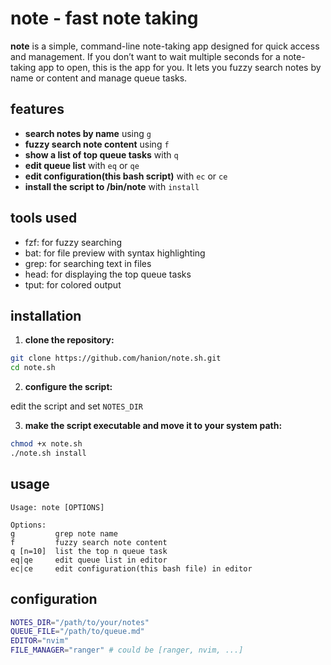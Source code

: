 # note - fast note taking

**note** is a simple, command-line note-taking app designed for quick access and management.
If you don’t want to wait multiple seconds for a note-taking app to open, this is the app for you.
It lets you fuzzy search notes by name or content and manage queue tasks.


## features

- **search notes by name** using `g`
- **fuzzy search note content** using `f`
- **show a list of top queue tasks** with `q`
- **edit queue list** with `eq` or `qe`
- **edit configuration(this bash script)** with `ec` or `ce`
- **install the script to /bin/note** with `install`


## tools used

- fzf: for fuzzy searching
- bat: for file preview with syntax highlighting
- grep: for searching text in files
- head: for displaying the top queue tasks
- tput: for colored output


## installation

1. **clone the repository:**

```bash
git clone https://github.com/hanion/note.sh.git
cd note.sh
```

2. **configure the script:**

edit the script and set `NOTES_DIR`

3. **make the script executable and move it to your system path:**

```bash
chmod +x note.sh
./note.sh install
```

## usage

```
Usage: note [OPTIONS]

Options:
g         grep note name
f         fuzzy search note content
q [n=10]  list the top n queue task
eq|qe     edit queue list in editor
ec|ce     edit configuration(this bash file) in editor
```

## configuration

```bash
NOTES_DIR="/path/to/your/notes"
QUEUE_FILE="/path/to/queue.md"
EDITOR="nvim"
FILE_MANAGER="ranger" # could be [ranger, nvim, ...]
```

